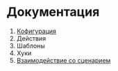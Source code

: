 # Документация

1. [Кофигурация](./config.md)
1. Действия
1. Шаблоны
1. Хуки
1. [Взаимодействие со сценарием](./scenario.md)